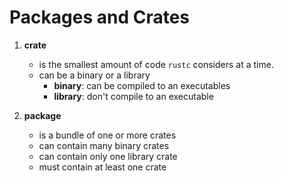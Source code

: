 # Packages and Crates

1. **crate**
    - is the smallest amount of code `rustc` considers at a time.
    - can be a binary or a library
         - **binary**: can be compiled to an executables
        - **library**: don't compile to an executable

2. **package**
    - is a bundle of one or more crates
    - can contain many binary crates
    - can contain only one library crate
    - must contain at least one crate